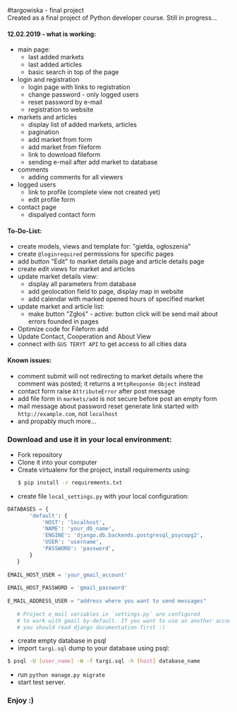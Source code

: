 #targowiska - final project <br>
Created as a final project of Python developer course. Still in progress...

#### 12.02.2019 - what is working:
- main page:
    - last added markets
    - last added articles
    - basic search in top of the page
- login and registration
    - login page with links to registration
    - change password - only logged users
    - reset password by e-mail
    - registration to website
- markets and articles
    - display list of added markets, articles
    - pagination
    - add market from form
    - add market from fileform
    - link to download fileform
    - sending e-mail after add market to database
- comments
    - adding comments for all viewers
- logged users
    - link to profile (complete view not created yet)
    - edit profile form
- contact page
    - dispalyed contact form

#### To-Do-List:
 - create models, views and template for: "giełda, ogłoszenia"
 - create `@loginrequired` permissions for specific pages
 - add button "Edit" to market details page and article details page
 - create edit views for market and articles
 - update market details view:
    - display all parameters from database
    - add geolocation field to page, display map in website
    - add calendar with marked opened hours of specified market
 - update market and article list:
    - make button "Zgłoś" - active: button click will be send mail about errors founded in pages
 - Optimize code for Fileform add
 - Update Contact, Cooperation and About View
 - connect with `GUS TERYT API` to get access to all cities data
 
#### Known issues:
- comment submit will not redirecting to market details where the comment was posted; it returns a `HttpResponse Object` instead
- contact form raise `AttributeError` after post message
- add file form in `markets/add` is not secure before post an empty form
- mail message about password reset generate link started with `http://example.com`, not `localhost`
- and propably much more...

### Download and use it in your local environment:
- Fork repository
- Clone it into your computer
- Create virtualenv for the project, install requirements using: 
    ```sh
    $ pip install -r requirements.txt
    ```
- create file `local_settings.py` with your local configuration:
 ```python
DATABASES = {
        'default': {
            'HOST': 'localhost',
            'NAME': 'your_db_name',
            'ENGINE': 'django.db.backends.postgresql_psycopg2',
            'USER': 'username',
            'PASSWORD': 'password',
        }
    }
    
EMAIL_HOST_USER = 'your_gmail_account'
    
EMAIL_HOST_PASSWORD = 'gmail_password'
    
E_MAIL_ADDRESS_USER = "address where you want to send messages"
    
    # Project e_mail variables in `settings.py` are configured 
    # to work with gmail by-default. If you want to use an another account,
    # you should read django documentation first :)
```
- create empty database in psql
- import `targi.sql` dump to your database using psql:
```sh
$ psql -U [user_name] -W -f targi.sql -h [host] database_name
```
- run `python manage.py migrate`
- start test server.
### Enjoy :)
   